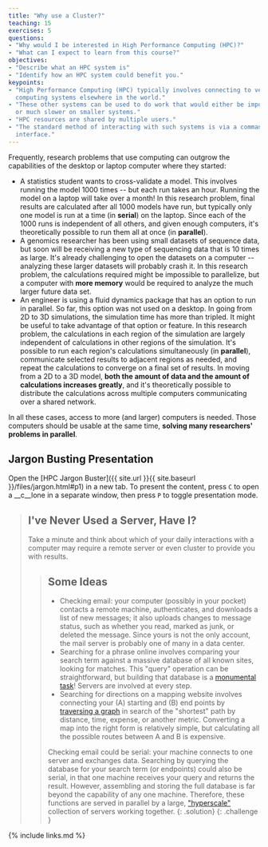 ```yaml
---
title: "Why use a Cluster?"
teaching: 15
exercises: 5
questions:
- "Why would I be interested in High Performance Computing (HPC)?"
- "What can I expect to learn from this course?"
objectives:
- "Describe what an HPC system is"
- "Identify how an HPC system could benefit you."
keypoints:
- "High Performance Computing (HPC) typically involves connecting to very large
  computing systems elsewhere in the world."
- "These other systems can be used to do work that would either be impossible
  or much slower on smaller systems."
- "HPC resources are shared by multiple users."
- "The standard method of interacting with such systems is via a command line
  interface."
---
```


Frequently, research problems that use computing can outgrow the capabilities
of the desktop or laptop computer where they started:

* A statistics student wants to cross-validate a model. This involves running
  the model 1000 times -- but each run takes an hour. Running the model on
  a laptop will take over a month! In this research problem, final results are
  calculated after all 1000 models have run, but typically only one model is
  run at a time (in __serial__) on the laptop. Since each of the 1000 runs is
  independent of all others, and given enough computers, it's theoretically
  possible to run them all at once (in __parallel__).
* A genomics researcher has been using small datasets of sequence data, but
  soon will be receiving a new type of sequencing data that is 10 times as
  large. It's already challenging to open the datasets on a computer --
  analyzing these larger datasets will probably crash it. In this research
  problem, the calculations required might be impossible to parallelize, but a
  computer with __more memory__ would be required to analyze the much larger
  future data set.
* An engineer is using a fluid dynamics package that has an option to run in
  parallel. So far, this option was not used on a desktop. In going from 2D
  to 3D simulations, the simulation time has more than tripled. It might be
  useful to take advantage of that option or feature. In this research problem,
  the calculations in each region of the simulation are largely independent of
  calculations in other regions of the simulation. It's possible to run each
  region's calculations simultaneously (in __parallel__), communicate selected
  results to adjacent regions as needed, and repeat the calculations to
  converge on a final set of results. In moving from a 2D to a 3D model, __both
  the amount of data and the amount of calculations increases greatly__, and
  it's theoretically possible to distribute the calculations across multiple
  computers communicating over a shared network.

In all these cases, access to more (and larger) computers is needed. Those
computers should be usable at the same time, __solving many researchers'
problems in parallel__.

## Jargon Busting Presentation

Open the [HPC Jargon Buster]({{ site.url }}{{ site.baseurl }}/files/jargon.html#p1)
in a new tab. To present the content, press `C` to open a __c__lone in a
separate window, then press `P` to toggle presentation mode.

> ## I've Never Used a Server, Have I?
>
> Take a minute and think about which of your daily interactions with a
> computer may require a remote server or even cluster to provide you with
> results.
>
> > ## Some Ideas
> >
> > * Checking email: your computer (possibly in your pocket) contacts a remote
> >   machine, authenticates, and downloads a list of new messages; it also
> >   uploads changes to message status, such as whether you read, marked as
> >   junk, or deleted the message. Since yours is not the only account, the
> >   mail server is probably one of many in a data center.
> > * Searching for a phrase online involves comparing your search term against
> >   a massive database of all known sites, looking for matches. This "query"
> >   operation can be straightforward, but building that database is a
> >   [monumental task][mapreduce]! Servers are involved at every step.
> > * Searching for directions on a mapping website involves connecting your
> >   (A) starting and (B) end points by [traversing a graph][dijkstra] in
> >   search of the "shortest" path by distance, time, expense, or another
> >   metric. Converting a map into the right form is relatively simple, but
> >   calculating all the possible routes between A and B is expensive.
> >
> > Checking email could be serial: your machine connects to one server and
> > exchanges data. Searching by querying the database for your search term (or
> > endpoints) could also be serial, in that one machine receives your query
> > and returns the result. However, assembling and storing the full database
> > is far beyond the capability of any one machine. Therefore, these functions
> > are served in parallel by a large, ["hyperscale"][hyperscale] collection of
> > servers working together.
> {: .solution}
{: .challenge }

{% include links.md %}

[dijkstra]: https://en.wikipedia.org/wiki/Dijkstra%27s_algorithm
[hyperscale]: https://en.wikipedia.org/wiki/Hyperscale_computing
[mapreduce]: https://en.wikipedia.org/wiki/MapReduce
